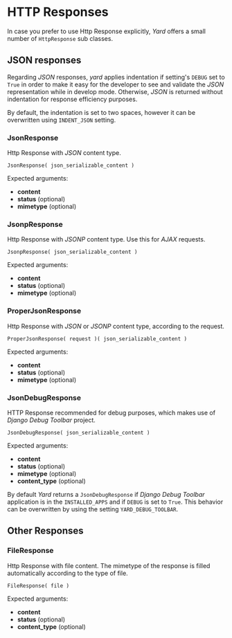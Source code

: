 # HTTP Responses

In case you prefer to use Http Response explicitly, *Yard* offers a small number of `HttpResponse` sub classes.


## JSON responses

Regarding *JSON* responses, *yard* applies indentation if setting's `DEBUG` set to `True` in order to make it easy for the developer to see and validate the *JSON* representation while in develop mode. Otherwise, *JSON* is returned without indentation for response efficiency purposes. 

By default, the indentation is set to two spaces, however it can be overwritten using `INDENT_JSON` setting.


### JsonResponse

Http Response with *JSON* content type.

    JsonResponse( json_serializable_content )

Expected arguments:

- **content** 
- **status** (optional)
- **mimetype** (optional)


### JsonpResponse

Http Response with *JSONP* content type. Use this for *AJAX* requests.

    JsonpResponse( json_serializable_content )

Expected arguments:

- **content** 
- **status** (optional)
- **mimetype** (optional)


### ProperJsonResponse

Http Response with *JSON* or *JSONP* content type, according to the request.

    ProperJsonResponse( request )( json_serializable_content )

Expected arguments:

- **content** 
- **status** (optional)
- **mimetype** (optional)   


### JsonDebugResponse

HTTP Response recommended for debug purposes, which makes use of *Django Debug Toolbar* project.

    JsonDebugResponse( json_serializable_content )

Expected arguments:

- **content** 
- **status** (optional)
- **mimetype** (optional)
- **content_type** (optional)

By default *Yard* returns a `JsonDebugResponse` if *Django Debug Toolbar* application is in the `INSTALLED_APPS` and if `DEBUG` is set to `True`. This behavior can be overwritten by using the setting `YARD_DEBUG_TOOLBAR`.


## Other Responses

### FileResponse

Http Response with file content. The mimetype of the response is filled automatically according to the type of file.

    FileResponse( file )

Expected arguments:

- **content** 
- **status** (optional)
- **content_type** (optional)
